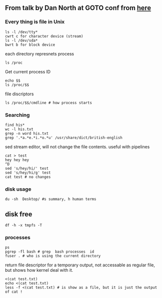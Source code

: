 ## From talk by Dan North at GOTO conf from [here](https://www.youtube.com/watch?v=7uwW20odwEk)
### Every thing is file in Unix
```
ls -l /dev/tty*
cwrt c for character device (stream)
ls -l /dev/sda*
bwrt b for block device 
```


each directory represnets process
```
ls /proc
```
Get current process ID
```
echo $$
ls /proc/$$
```

file discriptors 
```
ls /proc/$$/cmdline # how process starts
```

### Searching
```
find his* 
wc -l his.txt
grep -n word his.txt
grep '.*a.*e.*i.*o.*u' /usr/share/dict/british-english
```
sed stream editor, will not change the file contents. useful with pipelines
```
cat > test
hey hey hey
^D
sed 's/hey/hi/' test 
sed 's/hey/hi/g' test 
cat test # no changes 
```

### disk usage
```
du -sh  Desktop/ #s summary, h human terms
```
## disk free 
```
df -h -x tmpfs -T
```
 
### processes
```
ps 
pgrep -fl bash # grep  bash processes  id 
fuser . # who is using the current directory 
```
return file descriptor for a temporary output, not accessable as regular file, but shows how kernel deal with it.
```
<(cat test.txt)
echo <(cat test.txt)
less -f <(cat test.txt) # is show as a file, but it is just the output of cat !
```
